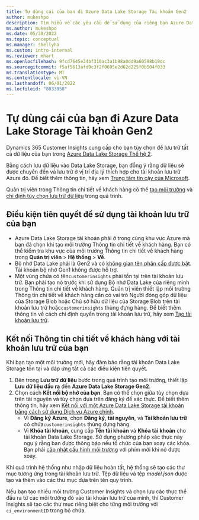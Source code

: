 ```yaml
---
title: Tự dùng cái của bạn đi Azure Data Lake Storage Tài khoản Gen2
author: mukeshpo
description: Tìm hiểu về các yêu cầu để sử dụng của riêng bạn Azure Data Lake Storage tài khoản để lưu trữ dữ liệu Thông tin chi tiết về khách hàng.
ms.author: mukeshpo
ms.date: 05/30/2022
ms.topic: conceptual
ms.manager: shellyha
ms.custom: intro-internal
ms.reviewer: mhart
ms.openlocfilehash: 9fcd7645e34bf310ac3a1b98a0dd9a60598b19dc
ms.sourcegitcommit: f5af5613afd9c3f2f0695e2d62d225f0b504f033
ms.translationtype: MT
ms.contentlocale: vi-VN
ms.lasthandoff: 06/01/2022
ms.locfileid: "8833958"
---
```

# <a name="use-your-own-azure-data-lake-storage-gen2-account"></a>Tự dùng cái của bạn đi Azure Data Lake Storage Tài khoản Gen2

Dynamics 365 Customer Insights cung cấp cho bạn tùy chọn để lưu trữ tất cả dữ liệu của bạn trong [Azure Data Lake Storage Thế hệ 2](/azure/storage/blobs/data-lake-storage-introduction).

Bằng cách lưu dữ liệu vào Data Lake Storage, bạn đồng ý rằng dữ liệu sẽ được chuyển đến và lưu trữ ở vị trí địa lý thích hợp cho tài khoản lưu trữ Azure đó. Để biết thêm thông tin, hãy xem [Trung tâm tin cậy của Microsoft](https://www.microsoft.com/trust-center).

Quản trị viên trong Thông tin chi tiết về khách hàng có thể [tạo môi trường](create-environment.md) và [chỉ định tùy chọn lưu trữ dữ liệu](create-environment.md#step-2-configure-data-storage) trong quá trình.

## <a name="prerequisites-to-use-your-storage-account"></a>Điều kiện tiên quyết để sử dụng tài khoản lưu trữ của bạn

- Azure Data Lake Storage tài khoản phải ở trong cùng khu vực Azure mà bạn đã chọn khi tạo môi trường Thông tin chi tiết về khách hàng. Bạn có thể kiểm tra khu vực của môi trường Thông tin chi tiết về khách hàng trong **Quản trị viên** > **Hệ thống** > **Về**.
- Bộ nhớ Data Lake phải là Gen2 và có [không gian tên phân cấp được bật](/azure/storage/blobs/create-data-lake-storage-account). Tài khoản bộ nhớ Gen1 không được hỗ trợ.
- Một vùng chứa có tên`customerinsights` phải tồn tại trên tài khoản lưu trữ. Bạn phải tạo nó trước khi sử dụng Bộ nhớ Data Lake của riêng mình trong Thông tin chi tiết về khách hàng. Quản trị viên thiết lập môi trường Thông tin chi tiết về khách hàng cần có vai trò Người đóng góp dữ liệu của Storage Blob hoặc Chủ sở hữu dữ liệu của Storage Blob trên tài khoản lưu trữ hoặc`customerinsights` thùng đựng hàng. Để biết thêm thông tin về cách chỉ định quyền trong tài khoản lưu trữ, hãy xem [Tạo tài khoản lưu trữ](/azure/storage/common/storage-account-create?toc=%2Fazure%2Fstorage%2Fblobs%2Ftoc.json&tabs=azure-portal).

## <a name="connect-customer-insights-with-your-storage-account"></a>Kết nối Thông tin chi tiết về khách hàng với tài khoản lưu trữ của bạn

Khi bạn tạo một môi trường mới, hãy đảm bảo rằng tài khoản Data Lake Storage tồn tại và đáp ứng tất cả các điều kiện tiên quyết.

1. Bên trong **Lưu trữ dữ liệu** bước trong quá trình tạo môi trường, thiết lập **Lưu dữ liệu đầu ra** đến **Azure Data Lake Storage Gen2**.
1. Chọn cách **Kết nối bộ nhớ của bạn**. Bạn có thể chọn giữa tùy chọn dựa trên tài nguyên và tùy chọn dựa trên đăng ký để xác thực. Để biết thêm thông tin, hãy xem [Kết nối với một Azure Data Lake Storage tài khoản bằng cách sử dụng Dịch vụ Azure chính](connect-service-principal.md).
   - Vì **Đăng ký Azure**, chọn **Đăng ký**, **tài nguyên**, và **Tài khoản lưu trữ** có chứa`customerinsights` thùng đựng hàng.
   - Vì **Khóa tài khoản**, cung cấp **Tên tài khoản** và **Khóa tài khoản** cho tài khoản Data Lake Storage. Sử dụng phương pháp xác thực này ngụ ý rằng bạn được thông báo nếu tổ chức của bạn xoay các khóa. Bạn phải [cập nhật cấu hình môi trường](manage-environments.md#edit-an-existing-environment) với phím mới khi nó được xoay.

Khi quá trình hệ thống như nhập dữ liệu hoàn tất, hệ thống sẽ tạo các thư mục tương ứng trong tài khoản lưu trữ. Tệp dữ liệu và tệp *model.json* được tạo và thêm vào các thư mục dựa trên tên quy trình.

Nếu bạn tạo nhiều môi trường Customer Insights và chọn lưu các thực thể đầu ra từ các môi trường đó vào tài khoản lưu trữ của mình, thì Customer Insights sẽ tạo các thư mục riêng biệt cho từng môi trường với `ci_environmentID` trong bộ chứa.
